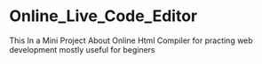 # Online_Live_Code_Editor
This In a Mini Project About Online Html Compiler for practing web development mostly useful for beginers
